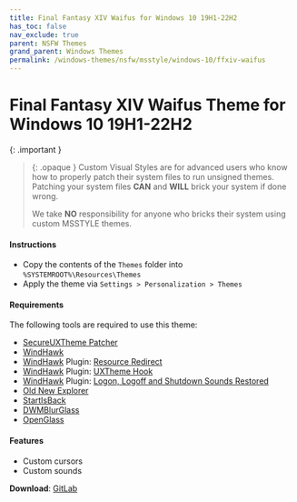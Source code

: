 ```yaml
---
title: Final Fantasy XIV Waifus for Windows 10 19H1-22H2
has_toc: false
nav_exclude: true
parent: NSFW Themes
grand_parent: Windows Themes
permalink: /windows-themes/nsfw/msstyle/windows-10/ffxiv-waifus
---
```


Final Fantasy XIV Waifus Theme for Windows 10 19H1-22H2
===============================

{: .important }
> {: .opaque }
> Custom Visual Styles are for advanced users who know how to properly patch their system files to run unsigned themes. 
> Patching your system files **CAN** and **WILL** brick your system if done wrong.
>
> We take **NO** responsibility for anyone who bricks their system using custom MSSTYLE themes.

#### Instructions

*   Copy the contents of the `Themes` folder into `%SYSTEMROOT%\Resources\Themes`
*   Apply the theme via `Settings > Personalization > Themes`

#### Requirements
The following tools are required to use this theme:

 - [SecureUXTheme Patcher][SecureUXTheme]
 - [WindHawk][WindHawk]
 - [WindHawk][WindHawk] Plugin: [Resource Redirect][ResourceRedirect]
 - [WindHawk][WindHawk] Plugin: [UXTheme Hook][UXThemeHook]
 - [WindHawk][WindHawk] Plugin: [Logon, Logoff and Shutdown Sounds Restored][SoundsRestored]
 - [Old New Explorer][OldNewExplorer]
 - [StartIsBack][StartIsBack]
 - [DWMBlurGlass][DWMBlurGlass]
 - [OpenGlass][OpenGlass]

#### Features

*   Custom cursors
*   Custom sounds


**Download**: [GitLab][DownloadZIP]

<!-- ///////////////////////////////////////////////////////////////////////////////////////////////////////////////////////////////////////////////////// -->

[Preview]: /assets/images/themes/

[WindHawk]: https://windhawk.net/
[ResourceRedirect]: https://windhawk.net/mods/icon-resource-redirect/
[SoundsRestored]: https://windhawk.net/mods/logon-logoff-shutdown-sounds/
[SecureUXTheme]: https://github.com/namazso/SecureUxTheme/
[UXThemeHook]: https://windhawk.net/mods/uxtheme-hook/
[OldNewExplorer]: https://msfn.org/board/topic/170375-oldnewexplorer-119/
[DWMBlurGlass]: https://github.com/Maplespe/DWMBlurGlass
[StartIsBack]: https://www.startisback.com/
[OpenGlass]: https://virtualcustoms.net/showthread.php/88998-OpenGlass-Installer-22H2

[DownloadZIP]: https://gitlab.com/the-back-room/Themes/-/tree/main/MSSTYLE/NSFW/Windows-10/19H1-22H2/Final-Fantasy-XIV-Waifus-for-Windows-10-19H1-22H2


<!-- ///////////////////////////////////////////////////////////////////////////////////////////////////////////////////////////////////////////////////// -->
